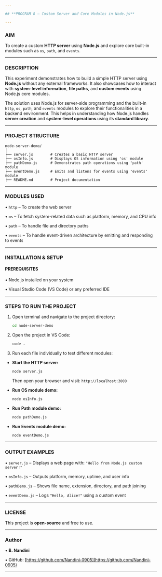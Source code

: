 ```yaml
---

## **PROGRAM 8 – Custom Server and Core Modules in Node.js**

---
```


### **AIM**

To create a custom **HTTP server** using **Node.js** and explore core built-in modules such as `os`, `path`, and `events`. 

---

### **DESCRIPTION**

This experiment demonstrates how to build a simple HTTP server using **Node.js** without any external frameworks. It also showcases how to interact with **system-level information**, **file paths**, and **custom events** using Node.js core modules.

The solution uses Node.js for server-side programming and the built-in `http`, `os`, `path`, and `events` modules to explore their functionalities in a backend environment. This helps in understanding how Node.js handles **server creation** and **system-level operations** using its **standard library**.

---

### **PROJECT STRUCTURE**

```
node-server-demo/
│
├── server.js        # Creates a basic HTTP server
├── osInfo.js        # Displays OS information using 'os' module
├── pathDemo.js      # Demonstrates path operations using 'path' module
├── eventDemo.js     # Emits and listens for events using 'events' module
├── README.md        # Project documentation
```

---

### **MODULES USED**

• `http` – To create the web server

• `os` – To fetch system-related data such as platform, memory, and CPU info

• `path` – To handle file and directory paths

• `events` – To handle event-driven architecture by emitting and responding to events

---

### **INSTALLATION & SETUP**

#### **PREREQUISITES**

• Node.js installed on your system

• Visual Studio Code (VS Code) or any preferred IDE

---

### **STEPS TO RUN THE PROJECT**

1. Open terminal and navigate to the project directory:

   ```bash
   cd node-server-demo
   ```

2. Open the project in VS Code:

   ```bash
   code .
   ```

3. Run each file individually to test different modules:

* **Start the HTTP server:**

  ```bash
  node server.js
  ```

  Then open your browser and visit:
  `http://localhost:3000`

* **Run OS module demo:**

  ```bash
  node osInfo.js
  ```

* **Run Path module demo:**

  ```bash
  node pathDemo.js
  ```

* **Run Events module demo:**

  ```bash
  node eventDemo.js
  ```

---

### **OUTPUT EXAMPLES**

• `server.js` – Displays a web page with:
`"Hello from Node.js custom server!"`

• `osInfo.js` – Outputs platform, memory, uptime, and user info

• `pathDemo.js` – Shows file name, extension, directory, and path joining

• `eventDemo.js` – Logs `"Hello, Alice!"` using a custom event

---

### **LICENSE**

This project is **open-source** and free to use.

---

### **Author**

• **B. Nandini**

• GitHub: [https://github.com/Nandini-0905](https://github.com/Nandini-0905)

---
